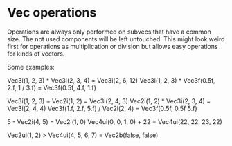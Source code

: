 Vec operations
==============

Operations are always only performed on subvecs that have a common size.
The not used components will be left untouched. This might look weird first for operations
as multiplication or division but allows easy operations for kinds of vectors.

Some examples:

Vec3i(1, 2, 3) * Vec3i(2, 3, 4) = Vec3i(2, 6, 12)
Vec3i(1, 2, 3) * Vec3f(0.5f, 2.f, 1 / 3.f) = Vec3f(0.5f, 4.f, 1.f)

Vec3i(1, 2, 3) + Vec2i(1, 2) = Vec3i(2, 4, 3)
Vec2i(1, 2) * Vec3i(2, 3, 4) = Vec3i(2, 4, 4)
Vec3f(1.f, 2.f, 5.f) / Vec2i(2, 4) = Vec3f(0.5f, 0.5f 5.f)

5 - Vec2i(4, 5) = Vec2i(1, 0)
Vec4ui(0, 0, 1, 0) + 22 = Vec4ui(22, 22, 23, 22)

Vec2ui(1, 2) > Vec4ui(4, 5, 6, 7) = Vec2b(false, false)
